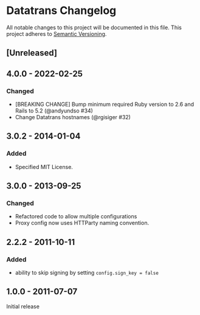 # Datatrans Changelog

All notable changes to this project will be documented in this file.
This project adheres to [Semantic Versioning](http://semver.org/).

## [Unreleased]

## 4.0.0 - 2022-02-25
### Changed
* [BREAKING CHANGE] Bump minimum required Ruby version to 2.6 and Rails to 5.2 (@andyundso #34)
* Change Datatrans hostnames (@rgisiger #32)

## 3.0.2 - 2014-01-04
### Added
* Specified MIT License.

## 3.0.0 - 2013-09-25
### Changed
* Refactored code to allow multiple configurations
* Proxy config now uses HTTParty naming convention.

## 2.2.2 - 2011-10-11
### Added

* ability to skip signing by setting `config.sign_key = false`

## 1.0.0 - 2011-07-07

Initial release


